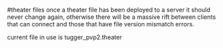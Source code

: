 #theater files
once a theater file has been deployed to a server it should never change again, otherwise there will be a massive rift
between clients that can connect and those that have file version mismatch errors.

current file in use is tugger_pvp2.theater
